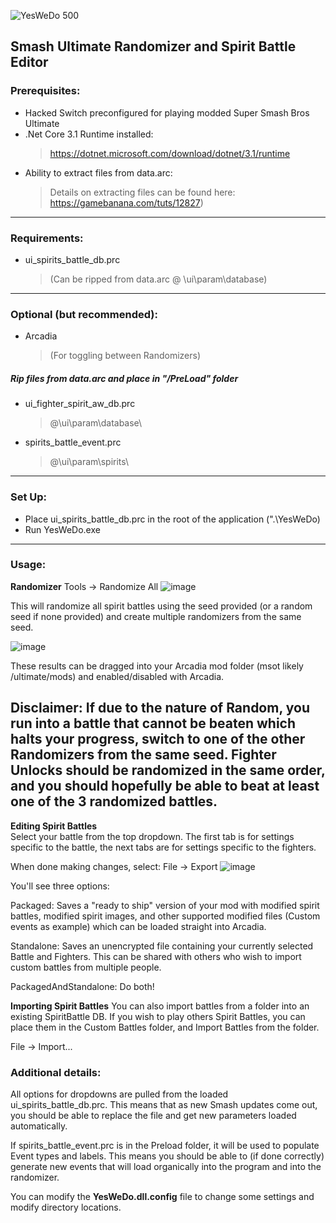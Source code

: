 ![YesWeDo 500](https://user-images.githubusercontent.com/6089807/109901215-4a48ff00-7c5e-11eb-8895-14f9f4628b35.png)

## Smash Ultimate Randomizer and Spirit Battle Editor

### Prerequisites:

  - Hacked Switch preconfigured for playing modded Super Smash Bros Ultimate
  - .Net Core 3.1 Runtime installed: 
    >https://dotnet.microsoft.com/download/dotnet/3.1/runtime
  - Ability to extract files from data.arc:  
    >Details on extracting files can be found here: https://gamebanana.com/tuts/12827)
  
__________________________________
  
### Requirements:

  - ui_spirits_battle_db.prc 
    >(Can be ripped from data.arc @ \ui\param\database\)
  
__________________________________

### Optional (but recommended):

- Arcadia 
  >(For toggling between Randomizers)

##### Rip files from data.arc and place in "/PreLoad" folder

  - ui_fighter_spirit_aw_db.prc
    >@\ui\param\database\  
  - spirits_battle_event.prc
    >@\ui\param\spirits\
  
__________________________________

### Set Up:

  - Place ui_spirits_battle_db.prc in the root of the application (".\YesWeDo\)  
  - Run YesWeDo.exe
__________________________________
  
### Usage:

  **Randomizer**
  Tools -> Randomize All
  ![image](https://user-images.githubusercontent.com/6089807/109874328-94b58600-7c34-11eb-8cf6-663e6702b890.png)
  
  This will randomize all spirit battles using the seed provided (or a random seed if none provided) and create multiple randomizers from the same seed.  
  
  ![image](https://user-images.githubusercontent.com/6089807/109873955-1527b700-7c34-11eb-91f9-0bcd0bdc4937.png)
  
  These results can be dragged into your Arcadia mod folder (msot likely /ultimate/mods) and enabled/disabled with Arcadia.
  
##  Disclaimer: If due to the nature of Random, you run into a battle that cannot be beaten which halts your progress, switch to one of the other Randomizers from the same seed.  Fighter Unlocks should be randomized in the same order, and you should hopefully be able to beat at least one of the 3 randomized battles.  
  
  **Editing Spirit Battles**  
  Select your battle from the top dropdown.  The first tab is for settings specific to the battle, the next tabs are for settings specific to the fighters.  

When done making changes, select: File -> Export
![image](https://user-images.githubusercontent.com/6089807/109875154-b19e8900-7c35-11eb-85ec-3155f02b685c.png)

You'll see three options: 

  Packaged: Saves a "ready to ship" version of your mod with modified spirit battles, modified spirit images, and other supported modified files (Custom events as example) which can be loaded straight into Arcadia.  
  
  Standalone:  Saves an unencrypted file containing your currently selected Battle and Fighters.  This can be shared with others who wish to import custom battles from multiple people.  
  
  PackagedAndStandalone: Do both!

**Importing Spirit Battles**
You can also import battles from a folder into an existing SpiritBattle DB.  If you wish to play others Spirit Battles, you can place them in the Custom Battles folder, and Import Battles from the folder.  

File -> Import... 

### Additional details: 
All options for dropdowns are pulled from the loaded ui_spirits_battle_db.prc.  This means that as new Smash updates come out, you should be able to replace the file and get new parameters loaded automatically.  

If spirits_battle_event.prc is in the Preload folder, it will be used to populate Event types and labels.  This means you should be able to (if done correctly) generate new events that will load organically into the program and into the randomizer.  

You can modify the **YesWeDo.dll.config** file to change some settings and modify directory locations.  
